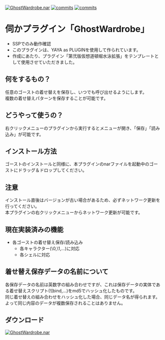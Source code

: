[![GhostWardrobe.nar](https://img.shields.io/github/v/release/apxxxxxxe/GhostWardrobe?color=%2367ab7b&label=GhostWardrobe.nar&logo=github)](https://github.com/apxxxxxxe/GhostWardrobe/releases/latest/download/GhostWardrobe.nar) 
[![commits](https://img.shields.io/github/last-commit/apxxxxxxe/GhostWardrobe?color=%2367ab7b&label=%E6%9C%80%E7%B5%82%E6%9B%B4%E6%96%B0&logo=github)](https://github.com/apxxxxxxe/GhostWardrobe/commits/main)
[![commits](https://img.shields.io/tokei/lines/github/apxxxxxxe/GhostWardrobe?color=%2367ab7b)](https://github.com/apxxxxxxe/GhostWardrobe/commits/main)

# 伺かプラグイン「GhostWardrobe」

- SSPでのみ動作確認
- このプラグインは、YAYA as PLUGINを使用して作られています。
- 作成にあたり、プラグイン「第弐版仮想道頓堀水泳拡張」をテンプレートとして使用させていただきました。

## 何をするもの？
任意のゴーストの着せ替えを保存し、いつでも呼び出せるようにします。  
複数の着せ替えパターンを保存することが可能です。

## どうやって使うの？
右クリックメニューのプラグインから実行するとメニューが開き、「保存」「読み込み」が可能です。

## インストール方法
ゴーストのインストールと同様に、本プラグインのnarファイルを起動中のゴーストにドラッグ＆ドロップしてください。  

## 注意
インストール直後はバージョンが古い場合があるため、必ずネットワーク更新を行ってください。  
本プラグインの右クリックメニューからネットワーク更新が可能です。

## 現在実装済みの機能
- 各ゴーストの着せ替え保存/読み込み
  - 各キャラクター(\0,\1,...)に対応
  - 各シェルに対応

## 着せ替え保存データの名前について
各保存データの名前は英数字の組み合わせですが、これは保存データの実体である着せ替えスクリプト(\![bind,...)をmd5でハッシュ化したものです。  
同じ着せ替えの組み合わせをハッシュ化した場合、同じデータ名が得られます。  
よって同じ内容のデータが複数保存されることはありません。

## ダウンロード
[![GhostWardrobe.nar](https://img.shields.io/github/v/release/apxxxxxxe/GhostWardrobe?color=%2367ab7b&label=GhostWardrobe.nar&logo=github)](https://github.com/apxxxxxxe/GhostWardrobe/releases/latest/download/GhostWardrobe.nar) 
